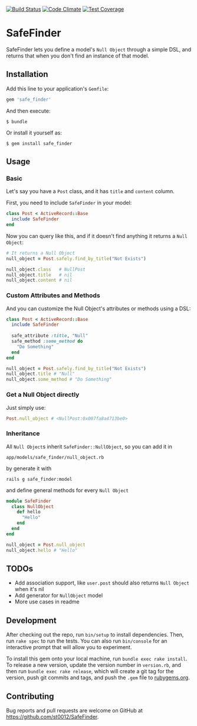 [![Build Status](https://travis-ci.org/st0012/SafeFinder.svg)](https://travis-ci.org/st0012/SafeFinder)
[![Code Climate](https://codeclimate.com/github/st0012/SafeFinder/badges/gpa.svg)](https://codeclimate.com/github/st0012/SafeFinder)
[![Test Coverage](https://codeclimate.com/github/st0012/SafeFinder/badges/coverage.svg)](https://codeclimate.com/github/st0012/SafeFinder/coverage)
# SafeFinder

SafeFinder lets you define a model's `Null Object` through a simple DSL, and returns that when you don't find an instance of that model.

## Installation

Add this line to your application's `Gemfile`:

```ruby
gem 'safe_finder'
```

And then execute:

    $ bundle

Or install it yourself as:

    $ gem install safe_finder

## Usage

### Basic
Let's say you have a `Post` class, and it has `title` and `content` column.

First, you need to include `SafeFinder` in your model:

```ruby
class Post < ActiveRecord::Base
  include SafeFinder
end
```

Now you can query like this, and if it doesn't find anything it returns a `Null Object`:

```ruby
# It returns a Null Object
null_object = Post.safely.find_by_title("Not Exists")

null_object.class   # NullPost
null_object.title   # nil
null_object.content # nil
```

### Custom Attributes and Methods

And you can customize the Null Object's attributes or methods using a DSL:

```ruby
class Post < ActiveRecord::Base
  include SafeFinder
  
  safe_attribute :title, "Null"
  safe_method :some_method do
    "Do Something"
  end
end
```

```ruby
null_object = Post.safely.find_by_title("Not Exists")
null_object.title # "Null"
null_object.some_method # "Do Something"
```

### Get a Null Object directly

Just simply use:
```ruby
Post.null_object # <NullPost:0x007fa8a4713be0>
```

### Inheritance

All `Null Object`s inherit `SafeFinder::NullObject`, so you can add it in

```
app/models/safe_finder/null_object.rb
```

by generate it with

```
rails g safe_finder:model
```

and define general methods for every `Null Object`

```ruby
module SafeFinder
  class NullObject
    def hello
      "Hello"
    end
  end
end
```

```ruby
null_object = Post.null_object
null_object.hello # "Hello"
```


## TODOs

- Add association support, like `user.post` should also returns `Null Object` when it's nil
- Add generator for `NullObject` model
- More use cases in readme

## Development

After checking out the repo, run `bin/setup` to install dependencies. Then, run `rake spec` to run the tests. You can also run `bin/console` for an interactive prompt that will allow you to experiment.

To install this gem onto your local machine, run `bundle exec rake install`. To release a new version, update the version number in `version.rb`, and then run `bundle exec rake release`, which will create a git tag for the version, push git commits and tags, and push the `.gem` file to [rubygems.org](https://rubygems.org).

## Contributing

Bug reports and pull requests are welcome on GitHub at https://github.com/st0012/SafeFinder.

